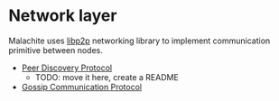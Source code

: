 # Network layer

Malachite uses [libp2p][libp2p] networking library to implement communication
primitive between nodes.

- [Peer Discovery Protocol][discovery]
  - TODO: move it here, create a README
- [Gossip Communication Protocol](./gossip/README.md)

[libp2p]: https://libp2p.io/
[discovery]: ../p2p/discovery/discovery.md
